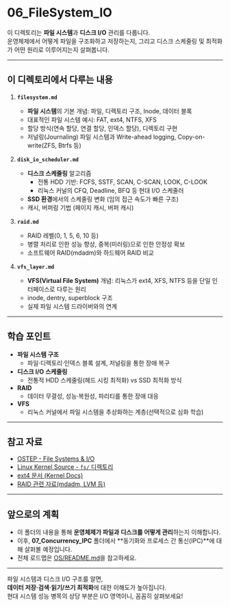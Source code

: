 # 06_FileSystem_IO

이 디렉토리는 **파일 시스템**과 **디스크 I/O** 관리를 다룹니다.  
운영체제에서 어떻게 파일을 구조화하고 저장하는지, 그리고 디스크 스케줄링 및 최적화가 어떤 원리로 이루어지는지 살펴봅니다.

---

## 이 디렉토리에서 다루는 내용

1. **`filesystem.md`**  
   - **파일 시스템**의 기본 개념: 파일, 디렉토리 구조, Inode, 데이터 블록  
   - 대표적인 파일 시스템 예시: FAT, ext4, NTFS, XFS  
   - 할당 방식(연속 할당, 연결 할당, 인덱스 할당), 디렉토리 구현  
   - 저널링(Journaling) 파일 시스템과 Write-ahead logging, Copy-on-write(ZFS, Btrfs 등)

2. **`disk_io_scheduler.md`**  
   - **디스크 스케줄링** 알고리즘  
     - 전통 HDD 기반: FCFS, SSTF, SCAN, C-SCAN, LOOK, C-LOOK  
     - 리눅스 커널의 CFQ, Deadline, BFQ 등 현대 I/O 스케줄러  
   - **SSD 환경**에서의 스케줄링 변화 (임의 접근 속도가 빠른 구조)  
   - 캐시, 버퍼링 기법 (페이지 캐시, 버퍼 캐시)

3. **`raid.md`**
   - RAID 레벨(0, 1, 5, 6, 10 등)  
   - 병렬 처리로 인한 성능 향상, 중복(미러링)으로 인한 안정성 확보  
   - 소프트웨어 RAID(mdadm)와 하드웨어 RAID 비교

4. **`vfs_layer.md`**  
   - **VFS(Virtual File System)** 개념: 리눅스가 ext4, XFS, NTFS 등을 단일 인터페이스로 다루는 원리  
   - inode, dentry, superblock 구조  
   - 실제 파일 시스템 드라이버와의 연계

---

## 학습 포인트

- **파일 시스템 구조**  
  - 파일·디렉토리·인덱스 블록 설계, 저널링을 통한 장애 복구  
- **디스크 I/O 스케줄링**  
  - 전통적 HDD 스케줄링(헤드 시킹 최적화) vs SSD 최적화 방식  
- **RAID**  
  - 데이터 무결성, 성능·복원성, 파리티를 통한 장애 대응  
- **VFS**  
  - 리눅스 커널에서 파일 시스템을 추상화하는 계층(선택적으로 심화 학습)

---

## 참고 자료

- [OSTEP - File Systems & I/O](http://pages.cs.wisc.edu/~remzi/OSTEP/)  
- [Linux Kernel Source - `fs/` 디렉토리](https://github.com/torvalds/linux/tree/master/fs)  
- [ext4 문서 (Kernel Docs)](https://www.kernel.org/doc/html/latest/filesystems/ext4/index.html)  
- [RAID 관련 자료(mdadm, LVM 등)](https://raid.wiki.kernel.org/)

---

## 앞으로의 계획

- 이 폴더의 내용을 통해 **운영체제가 파일과 디스크를 어떻게 관리**하는지 이해합니다.  
- 이후, **07_Concurrency_IPC** 폴더에서 **동기화와 프로세스 간 통신(IPC)**에 대해 살펴볼 예정입니다.  
- 전체 로드맵은 [OS/README.md](../README.md)을 참고하세요.

---

파일 시스템과 디스크 I/O 구조를 알면,  
**데이터 저장·검색·읽기/쓰기 최적화**에 대한 이해도가 높아집니다.  
현대 시스템 성능 병목의 상당 부분은 I/O 영역이니, 꼼꼼히 살펴보세요!  
